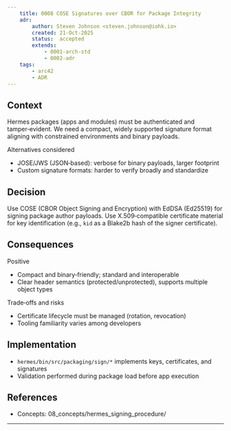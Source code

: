 ```yaml
---
    title: 0008 COSE Signatures over CBOR for Package Integrity
    adr:
        author: Steven Johnson <steven.johnson@iohk.io>
        created: 21-Oct-2025
        status:  accepted
        extends:
            - 0001-arch-std
            - 0002-adr
    tags:
        - arc42
        - ADR
---
```


## Context

Hermes packages (apps and modules) must be authenticated and tamper‑evident.
We need a compact, widely supported signature format aligning with constrained environments and binary payloads.

Alternatives considered

* JOSE/JWS (JSON‑based): verbose for binary payloads, larger footprint
* Custom signature formats: harder to verify broadly and standardize

## Decision

Use COSE (CBOR Object Signing and Encryption) with EdDSA (Ed25519) for signing package author payloads.
Use X.509‑compatible certificate material for key identification (e.g., `kid` as a Blake2b hash of the signer certificate).

## Consequences

Positive

* Compact and binary‑friendly; standard and interoperable
* Clear header semantics (protected/unprotected), supports multiple object types

Trade‑offs and risks

* Certificate lifecycle must be managed (rotation, revocation)
* Tooling familiarity varies among developers

## Implementation

* `hermes/bin/src/packaging/sign/*` implements keys, certificates, and signatures
* Validation performed during package load before app execution

## References

* Concepts: 08_concepts/hermes_signing_procedure/

---

